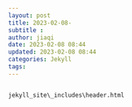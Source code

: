 ```yaml
---
layout: post
title: 2023-02-08-
subtitle :
author: jiaqi
date: 2023-02-08 08:44
updated: 2023-02-08 08:44
categories: Jekyll
tags: 
---
```

```toc
```

`jekyll_site\_includes\header.html`